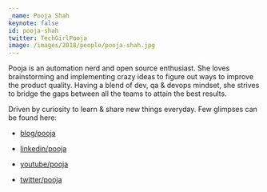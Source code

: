 ```yaml
---
_name: Pooja Shah
keynote: false
id: pooja-shah
twitter: TechGirlPooja
image: /images/2018/people/pooja-shah.jpg
---
```


<p >Pooja is an automation nerd and open source enthusiast. She loves brainstorming and implementing crazy ideas to figure out ways to improve the product quality. Having a blend of dev, qa &amp; devops mindset, she strives to bridge the gaps between all the teams to attain the best results.</p>
<p>Driven by curiosity to learn &amp; share new things everyday. Few glimpses can be found here:</p>
<ul>
<li>
<p><a href="http://p00j4.github.io/" target="_blank" data-saferedirecturl="https://www.google.com/url?hl=en&amp;q=http://p00j4.github.io/&amp;source=gmail&amp;ust=1505461606469000&amp;usg=AFQjCNEuNU0UWHO90VO1_tXa8FeOFoG1oA">blog/pooja</a></p>
</li>
<li >
<p><a href="https://www.linkedin.com/in/qagirl" target="_blank" data-saferedirecturl="https://www.google.com/url?hl=en&amp;q=https://www.linkedin.com/in/qagirl&amp;source=gmail&amp;ust=1505461606469000&amp;usg=AFQjCNGVmgKaJlr-l_6cSzzFbuY29VtZCA">linkedin/pooja</span></a></p>
</li>
<li >
<p ><a href="https://www.youtube.com/channel/UCuTeHYWpoP5OWP5UtkdEV-Q/playlists" target="_blank" data-saferedirecturl="https://www.google.com/url?hl=en&amp;q=https://www.youtube.com/channel/UCuTeHYWpoP5OWP5UtkdEV-Q/playlists&amp;source=gmail&amp;ust=1505461606469000&amp;usg=AFQjCNFwRN5drbskYfawYtNn33mmTV5j3Q">youtube/pooja</span></a></p>
</li>
<li >
<p ><a href="https://twitter.com/TechGirlPooja" target="_blank" data-saferedirecturl="https://www.google.com/url?hl=en&amp;q=https://twitter.com/TechGirlPooja&amp;source=gmail&amp;ust=1505461606469000&amp;usg=AFQjCNH03upo7cVepLymDW0SXSzRmqcjKA">twitter/pooja</span></a></p>
</li>
</ul>